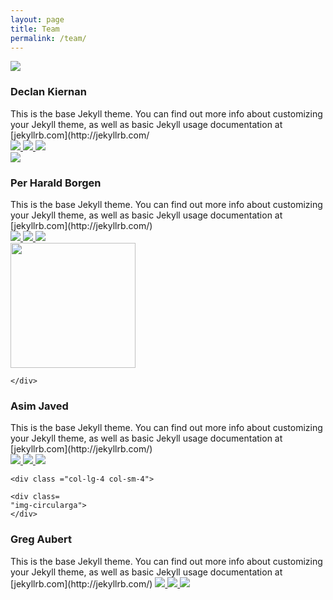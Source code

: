 ```yaml
---
layout: page
title: Team
permalink: /team/
---
```


<script>

$( document ).ready(function() {
$(".img-circulardk").hover( function(){
	console.log("hovering");
	$(".img-circulardk").attr('src', 'https://scontent-b-lhr.xx.fbcdn.net/hphotos-xpf1/v/t1.0-9/1506007_10154830165570183_1136743687473614627_n.jpg?oh=f88d07851204686f04c3e001d79b9d38&oe=5522CDA6');
}, function(){
	$(".img-circulardk").attr('src', 'https://scontent-a-lhr.xx.fbcdn.net/hphotos-xap1/v/t1.0-9/1456685_10152070689069715_1562939626_n.jpg?oh=d20e0221e0cca39a90300bda87990ce4&oe=55531A4E');
});


function onHover()
{
$(".img-circulardk").attr();
console.log("hovered");
}

});
</script>



<div class="colour">
<div class="row">
	<div class ="col-lg-4 col-sm-4">
	<img class="img-circulardk" src="https://scontent-a-lhr.xx.fbcdn.net/hphotos-xap1/v/t1.0-9/1456685_10152070689069715_1562939626_n.jpg?oh=d20e0221e0cca39a90300bda87990ce4&oe=55531A4E">
</div>

<div class ="col-lg-8 col-sm-8">
	<h3 class="name">Declan Kiernan</h3>
	This is the base Jekyll theme. You can find out more info about customizing your Jekyll theme, as well as basic Jekyll usage documentation at [jekyllrb.com](http://jekyllrb.com/
<div class="social_box">
<a href="https://www.linkedin.com/">
<img class="social_icon" src="http://cdn.flaticon.com/png/256/8707.png">
</a>
<a href="https://www.github.com">
<img class="social_icon" src="http://upload.wikimedia.org/wikipedia/commons/thumb/9/91/Octicons-mark-github.svg/2000px-Octicons-mark-github.svg.png">
</a>

<a href="https://www.codewars.com">
<img class="social_icon" src="https://crunchbase-production-res.cloudinary.com/image/upload/c_pad,h_98,w_98/v1400019742/pbpj9oxf1ipwrisnj9ia.png">
</a>
</div>

</div>
</div>

<div class="row team_row">
	<div class ="col-lg-4 col-sm-4">
	<img class="img-circularphb" src="https://scontent-b-lhr.xx.fbcdn.net/hphotos-xpf1/v/t1.0-9/1506007_10154830165570183_1136743687473614627_n.jpg?oh=f88d07851204686f04c3e001d79b9d38&oe=5522CDA6">
	</div>

<div class ="col-lg-8 col-sm-8">
<h3 class="name">Per Harald Borgen</h3>
This is the base Jekyll theme. You can find out more info about customizing your Jekyll theme, as well as basic Jekyll usage documentation at [jekyllrb.com](http://jekyllrb.com/)

<div class="social_box">
<a href="https://www.linkedin.com/">
<img class="social_icon" src="http://cdn.flaticon.com/png/256/8707.png">
</a>
<a href="https://www.linkedin.com">
<img class="social_icon" src="http://upload.wikimedia.org/wikipedia/commons/thumb/9/91/Octicons-mark-github.svg/2000px-Octicons-mark-github.svg.png">
</a>
<a href="https://www.codewars.com">
<img class="social_icon" src="https://crunchbase-production-res.cloudinary.com/image/upload/c_pad,h_98,w_98/v1400019742/pbpj9oxf1ipwrisnj9ia.png">
</a>
</div>


</div>
</div>


<div class="row team_row">
	<div class ="col-lg-4 col-sm-4">
	<div class="img-circularaj">
		<img src="https://scontent-a-lhr.xx.fbcdn.net/hphotos-xap1/v/t1.0-9/1456685_10152070689069715_1562939626_n.jpg?oh=d20e0221e0cca39a90300bda87990ce4&oe=55531A4E" width="200" height="200">

	</div>
</div>

<div class ="col-lg-8 col-sm-8">
<h3 class="name">Asim Javed</h3>
This is the base Jekyll theme. You can find out more info about customizing your Jekyll theme, as well as basic Jekyll usage documentation at [jekyllrb.com](http://jekyllrb.com/)

<div class="social_box">
<a href="https://www.linkedin.com/">
<img class="social_icon" src="http://cdn.flaticon.com/png/256/8707.png">
</a>
<a href="https://www.linkedin.com">
<img class="social_icon" src="http://upload.wikimedia.org/wikipedia/commons/thumb/9/91/Octicons-mark-github.svg/2000px-Octicons-mark-github.svg.png">
</a>
<a href="https://www.codewars.com">
<img class="social_icon" src="https://crunchbase-production-res.cloudinary.com/image/upload/c_pad,h_98,w_98/v1400019742/pbpj9oxf1ipwrisnj9ia.png">
</a>
</div>
</div>
</div>

<div class="row team_row">

	<div class ="col-lg-4 col-sm-4">

	<div class=
	"img-circularga">
	</div>

</div>

<div class ="col-lg-8 col-sm-8">
	<h3 class="name">Greg Aubert</h3>
This is the base Jekyll theme. You can find out more info about customizing your Jekyll theme, as well as basic Jekyll usage documentation at [jekyllrb.com](http://jekyllrb.com/)
<a href="https://www.linkedin.com/">
<img class="social_icon" src="http://cdn.flaticon.com/png/256/8707.png">
</a>
<a href="https://www.linkedin.com">
<img class="social_icon" src="http://upload.wikimedia.org/wikipedia/commons/thumb/9/91/Octicons-mark-github.svg/2000px-Octicons-mark-github.svg.png">
</a>
<a href="https://www.codewars.com">
<img class="social_icon" src="https://crunchbase-production-res.cloudinary.com/image/upload/c_pad,h_98,w_98/v1400019742/pbpj9oxf1ipwrisnj9ia.png">
</a>


</div>
</div>
</div>





